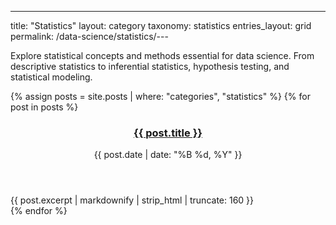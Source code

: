 ---
title: "Statistics"
layout: category
taxonomy: statistics
entries_layout: grid
permalink: /data-science/statistics/---

Explore statistical concepts and methods essential for data science. From descriptive statistics to inferential statistics, hypothesis testing, and statistical modeling.

{% assign posts = site.posts | where: "categories", "statistics" %}
{% for post in posts %}
  <article class="entry">
    <header class="entry-header">
      <h3 class="entry-title">
        <a href="{{ post.url | relative_url }}">{{ post.title }}</a>
      </h3>
      <div class="entry-meta">
        <time class="entry-time">{{ post.date | date: "%B %d, %Y" }}</time>
      </div>
    </header>
    <div class="entry-excerpt">
      {{ post.excerpt | markdownify | strip_html | truncate: 160 }}
    </div>
  </article>
{% endfor %}